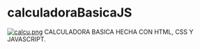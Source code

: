 # calculadoraBasicaJS

[![calcu.png](https://i.postimg.cc/9QyzfC0f/calcu.png)](https://postimg.cc/SnNmT0W0)
CALCULADORA BASICA HECHA CON HTML, CSS Y JAVASCRIPT.
